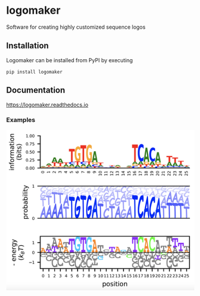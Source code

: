 # logomaker
Software for creating highly customized sequence logos

## Installation

Logomaker can be installed from PyPI by executing

```
pip install logomaker
```

## Documentation
https://logomaker.readthedocs.io

### Examples

![Image](https://github.com/atareen/logomaker/blob/master/docs/source/_static/logos.png)
